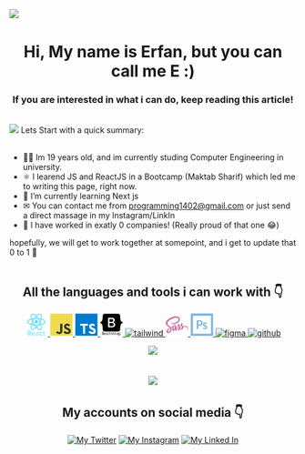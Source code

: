 ![](https://capsule-render.vercel.app/api?type=waving&color=B60000&height=100&section=header)

<h1 align="center" font="B60000" border="5px solid B60000"> Hi, My name is Erfan, but you can call me E :)                     </h1>
<h3 align="center" font="B60000" border="5px solid B60000"> If you are interested in what i can do, keep reading this article! </h3>

<br>

<div>
  <img src="https://media2.giphy.com/media/v1.Y2lkPTc5MGI3NjExZTZiMDJmMmVjZDc0OTI5YTQ2NGNjM2ExYjNlYzRlYzdmOTA2OGMxYyZlcD12MV9pbnRlcm5hbF9naWZzX2dpZklkJmN0PXM/l378xVg7JY3tefx3W/giphy.gif" width="12px"/>
  Lets Start with a quick summary:
</div>

<br>

   - 👨‍🎓 Im 19 years old, and im currently studing Computer Engineering in university. <br>
   - ⚛ I learend JS and ReactJS in a Bootcamp (Maktab Sharif) which led me to writing this page, right now. <br>
   - 🌱 I’m currently learning Next js
   - ✉ You can contact me from programming1402@gmail.com or just send a direct massage in my Instagram/LinkIn
   - 🏢 I have worked in exatly 0 companies! (Really proud of that one 😂) 

hopefully, we will get to work together at somepoint, and i get to update that 0 to 1 🙂 <br><br>

<h2 align="center">All the languages and tools i can work with 👇</h2>

<p align="center" />
  <a href="https://reactjs.org/" target="_blank" rel="noreferrer"> <img src="https://raw.githubusercontent.com/devicons/devicon/master/icons/react/react-original-wordmark.svg" alt="react" width="40" height="40"/> </a>
  <a href="https://developer.mozilla.org/en-US/docs/Web/JavaScript" target="_blank" rel="noreferrer"> <img src="https://raw.githubusercontent.com/devicons/devicon/master/icons/javascript/javascript-original.svg" alt="javascript" width="40" height="40"/> </a>
  <a href="https://www.typescriptlang.org/" target="_blank" rel="noreferrer"> <img src="https://raw.githubusercontent.com/devicons/devicon/master/icons/typescript/typescript-original.svg" alt="typescript" width="40" height="40"/> </a>
  <a href="https://getbootstrap.com" target="_blank" rel="noreferrer"> <img src="https://raw.githubusercontent.com/devicons/devicon/master/icons/bootstrap/bootstrap-plain-wordmark.svg" alt="bootstrap" width="40"   height="40"/> </a>
  <a href="https://tailwindcss.com/" target="_blank" rel="noreferrer"> <img src="https://www.vectorlogo.zone/logos/tailwindcss/tailwindcss-icon.svg" alt="tailwind" width="40" height="40"/> </a> 
  <a href="https://sass-lang.com" target="_blank" rel="noreferrer"> <img src="https://raw.githubusercontent.com/devicons/devicon/master/icons/sass/sass-original.svg" alt="sass" width="40" height="40"/> </a>  
  <a href="https://www.photoshop.com/en" target="_blank" rel="noreferrer"> <img src="https://raw.githubusercontent.com/devicons/devicon/master/icons/photoshop/photoshop-line.svg" alt="photoshop" width="40" height="40"/> 
  <a href="https://www.figma.com/" target="_blank" rel="noreferrer"> <img src="https://www.vectorlogo.zone/logos/figma/figma-icon.svg" alt="figma" width="40" height="40"/> </a>
  <a href="https://www.github.com/" target="_blank" rel="noreferrer"> <img src="https://www.vectorlogo.zone/logos/github/github-icon.svg" alt="github" width="40" height="40"/> </a>
</a>





</p>

<div align="center">
  <img src='https://github-readme-stats.vercel.app/api/top-langs/?username=Erfan-Karimipour&theme=tokyonight&hide_border=true&include_all_commits=false&count_private=true&layout=compact'>
</div>

<h2 align="center">
  <img justify-self="center" src="https://media0.giphy.com/media/v1.Y2lkPTc5MGI3NjExZjQ4ZWQzNTg5YTYwNDFjMTYzOGJhNzE4MzIzNmM4NDU1ZDA3NjI5YSZlcD12MV9pbnRlcm5hbF9naWZzX2dpZklkJmN0PWc/WZ4M8M2VbauEo/giphy.gif" width="300px"/>
</h2>
<h2 align="center"> My accounts on social media 👇 <br></h2>

<p align="center">
  <a href="https://twitter.com/@Everos__E" target="_blank"><img align="center" src="https://raw.githubusercontent.com/rahuldkjain/github-profile-readme-generator/master/src/images/icons/Social/twitter.svg" alt="My       Twitter" height="30" width="40" /></a>
  <a href="https://www.instagram.com/everos.e.yt/" target="blank"><img align="center" src="https://raw.githubusercontent.com/rahuldkjain/github-profile-readme-generator/master/src/images/icons/Social/instagram.svg"     alt="My Instagram" height="30" width="40" /></a>
  <a href="https://www.linkedin.com/in/erfan-karimipour-b4b64126a/" target="blank"><img align="center" src="https://raw.githubusercontent.com/rahuldkjain/github-profile-readme-generator/master/src/images/icons/Social/linked-in-alt.svg" alt="My Linked In" height="30" width="40" /></a>
</p>



